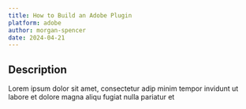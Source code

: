 ```yaml
---
title: How to Build an Adobe Plugin
platform: adobe
author: morgan-spencer
date: 2024-04-21
---
```


## Description

Lorem ipsum dolor sit amet, consectetur adip minim tempor invidunt ut labore et dolore magna aliqu fugiat nulla pariatur et

